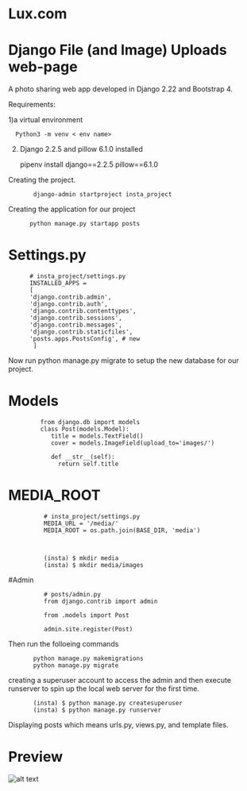 # Lux.com 
# Django File (and Image) Uploads web-page


A photo sharing  web app developed in Django 2.22 and  Bootstrap 4. 

 Requirements:
 
 1)a virtual environment 
      
      Python3 -m venv < env name>
      
 2) Django 2.2.5  and pillow 6.1.0  installed  
 
       pipenv install django==2.2.5 pillow==6.1.0
       
       
  Creating the project.
  
           django-admin startproject insta_project 
           
           
 Creating  the application  for our project
 
 
          python manage.py startapp posts
          
          
# Settings.py


                  
          # insta_project/settings.py
          INSTALLED_APPS =
          [
          'django.contrib.admin',
          'django.contrib.auth',
          'django.contrib.contenttypes',
          'django.contrib.sessions',
          'django.contrib.messages',
          'django.contrib.staticfiles',
          'posts.apps.PostsConfig', # new
           ]        
                 
    
          
                 
Now run python manage.py migrate to setup the new database for our project.                 
                  
  
             
  # Models              
             from django.db import models
             class Post(models.Model):
                title = models.TextField()
                cover = models.ImageField(upload_to='images/')

                def __str__(self):
                  return self.title
                  
                  
                  
# MEDIA_ROOT                  
              # insta_project/settings.py
              MEDIA_URL = '/media/'
              MEDIA_ROOT = os.path.join(BASE_DIR, 'media')
              
              
              
              (insta) $ mkdir media
              (insta) $ mkdir media/images
              
              
              
#Admin


              # posts/admin.py
              from django.contrib import admin

              from .models import Post

              admin.site.register(Post)
              
              
         
  Then run the folloeing  commands           

 
           python manage.py makemigrations
           python manage.py migrate
           
           
           
           
 creating a superuser account to access the admin and then execute runserver to spin up the local web server for the first time.


           (insta) $ python manage.py createsuperuser
           (insta) $ python manage.py runserver
           
           
           
      


Displaying posts which means urls.py, views.py, and template files.

#  Preview


![alt text](https://djangocentral.com/wp-content/uploads/2019/03/ezgif.com-video-to-gif.gif)




